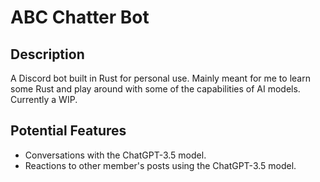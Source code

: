# ABC Chatter Bot

## Description
A Discord bot built in Rust for personal use. Mainly meant for me to learn some Rust and play around with some of the capabilities of AI models. Currently a WIP.

## Potential Features
* Conversations with the ChatGPT-3.5 model.
* Reactions to other member's posts using the ChatGPT-3.5 model.
